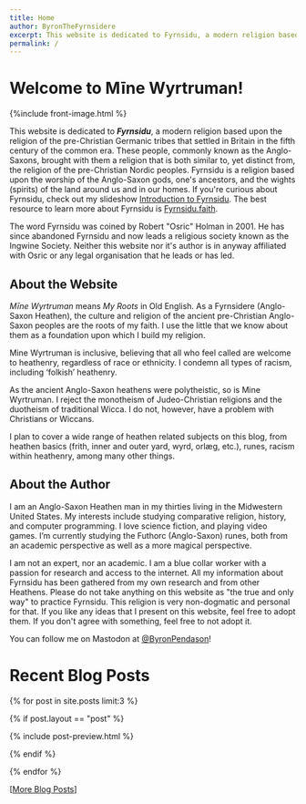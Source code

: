 ```yaml
---
title: Home
author: ByronTheFyrnsidere
excerpt: This website is dedicated to Fyrnsidu, a modern religion based upon the religion of the pre-Christian Germanic tribes that settled in Britain in the fifth century of the common era. 
permalink: /
---
```


# Welcome to Mīne Wyrtruman!

{%include front-image.html %}

This website is dedicated to ***Fyrnsidu***, a modern religion based upon the religion of the
pre-Christian Germanic tribes that settled in Britain in the fifth century of the common era.
These people, commonly known as the Anglo-Saxons, brought with them a religion that is both
similar to, yet distinct from, the religion of the pre-Christian Nordic peoples. Fyrnsidu is a
religion based upon the worship of the Anglo-Saxon gods, one's ancestors, and the wights (spirits)
of the land around us and in our homes. If you're curious about Fyrnsidu, check out my slideshow [Introduction to Fyrnsidu](/fyrnsidu_intro/). The best resource to learn more about Fyrnsidu is <a href="https://Fyrnsidu.faith" target="_blank">Fyrnsidu.faith</a>.

The word Fyrnsidu was coined by Robert "Osric" Holman in 2001. He has since abandoned Fyrnsidu and now leads a religious society known as the Ingwine Society. Neither this website nor it's author is in anyway affiliated with Osric or any legal organisation that he leads or has led.

## About the Website

*Mīne Wyrtruman* means *My Roots* in Old English. As a Fyrnsidere (Anglo-Saxon Heathen), the culture and religion of the ancient pre-Christian Anglo-Saxon peoples are the roots of my faith. I use the little that we know about them as a foundation upon which I build my religion.

Mine Wyrtruman is inclusive, believing that all who feel called are welcome to heathenry, regardless of race or ethnicity. I condemn all types of racism, including ‘folkish’ heathenry.

As the ancient Anglo-Saxon heathens were polytheistic, so is Mine Wyrtruman. I reject the monotheism of Judeo-Christian religions and the duotheism of traditional Wicca. I do not, however, have a problem with Christians or Wiccans.

I plan to cover a wide range of heathen related subjects on this blog, from heathen basics (frith, inner and outer yard, wyrd, orlæg, etc.), runes, racism within heathenry, among many other things.

## About the Author

I am an Anglo-Saxon Heathen man in my thirties living in the Midwestern United States. My interests include studying comparative religion, history, and computer programming. I love science fiction, and playing video games. I’m currently studying the Futhorc (Anglo-Saxon) runes, both from an academic perspective as well as a more magical perspective.

I am not an expert, nor an academic. I am a blue collar worker with a passion for research and access to the internet. All my information about Fyrnsidu has been gathered from my own research and from other Heathens. Please do not take anything on this website as "the true and only way" to practice Fyrnsidu. This religion is very non-dogmatic and personal for that. If you like any ideas that I present on this website, feel free to adopt them. If you don't agree with something, feel free to not adopt it.

You can follow me on Mastodon at <a href="https://im-in.space/@ByronPendason" target="_blank">@ByronPendason</a>!

# Recent Blog Posts

{% for post in site.posts limit:3 %}

{% if post.layout == "post" %}

{% include post-preview.html %}

{% endif %}

{% endfor %}

[[More Blog Posts](/blog)]
